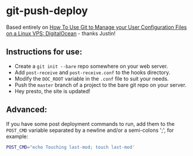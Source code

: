 # git-push-deploy

Based entirely on [How To Use Git to Manage your User Configuration Files on a Linux VPS: DigitalOcean](https://www.digitalocean.com/community/tutorials/how-to-use-git-hooks-to-automate-development-and-deployment-tasks) - thanks Justin!

## Instructions for use:
* Create a `git init --bare` repo somewhere on your web server.
* Add `post-receive` and `post-receive.conf` to the hooks directory.
* Modify the `DOC_ROOT` variable in the `.conf` file to suit your needs.
* Push the `master` branch of a project to the bare git repo on your server.
* Hey presto, the site is updated!

## Advanced:
If you have some post deployment commands to run, add them to the `POST_CMD`
variable separated by a newline and/or a semi-colons ';', for example:
```bash
POST_CMD="echo Touching last-mod; touch last-mod'
```

